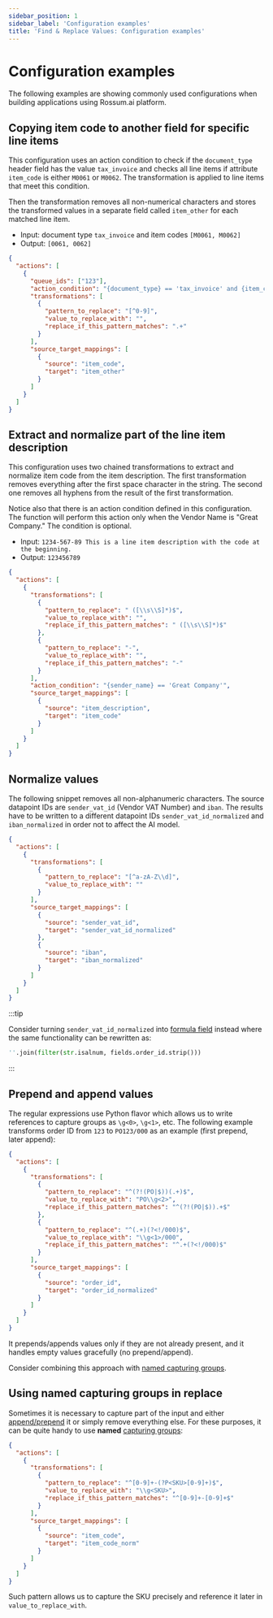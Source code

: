 ```yaml
---
sidebar_position: 1
sidebar_label: 'Configuration examples'
title: 'Find & Replace Values: Configuration examples'
---
```


# Configuration examples

The following examples are showing commonly used configurations when building applications using Rossum.ai platform.

## Copying item code to another field for specific line items

This configuration uses an action condition to check if the `document_type` header field has the value `tax_invoice` and checks all line items if attribute `item_code` is either `M0061` or `M0062`. The transformation is applied to line items that meet this condition.

Then the transformation removes all non-numerical characters and stores the transformed values in a separate field called `item_other` for each matched line item.

- Input: document type `tax_invoice` and item codes `[M0061, M0062]`
- Output: `[0061, 0062]`

```json
{
  "actions": [
    {
      "queue_ids": ["123"],
      "action_condition": "{document_type} == 'tax_invoice' and {item_code} in ['M0061','M0062']",
      "transformations": [
        {
          "pattern_to_replace": "[^0-9]",
          "value_to_replace_with": "",
          "replace_if_this_pattern_matches": ".+"
        }
      ],
      "source_target_mappings": [
        {
          "source": "item_code",
          "target": "item_other"
        }
      ]
    }
  ]
}
```

## Extract and normalize part of the line item description

This configuration uses two chained transformations to extract and normalize item code from the item description. The first transformation removes everything after the first space character in the string. The second one removes all hyphens from the result of the first transformation.

Notice also that there is an action condition defined in this configuration. The function will perform this action only when the Vendor Name is "Great Company." The condition is optional.

- Input: `1234-567-89 This is a line item description with the code at the beginning.`
- Output: `123456789`

```json
{
  "actions": [
    {
      "transformations": [
        {
          "pattern_to_replace": " ([\\s\\S]*)$",
          "value_to_replace_with": "",
          "replace_if_this_pattern_matches": " ([\\s\\S]*)$"
        },
        {
          "pattern_to_replace": "-",
          "value_to_replace_with": "",
          "replace_if_this_pattern_matches": "-"
        }
      ],
      "action_condition": "{sender_name} == 'Great Company'",
      "source_target_mappings": [
        {
          "source": "item_description",
          "target": "item_code"
        }
      ]
    }
  ]
}
```

## Normalize values

The following snippet removes all non-alphanumeric characters. The source datapoint IDs are `sender_vat_id` (Vendor VAT Number) and `iban`. The results have to be written to a different datapoint IDs `sender_vat_id_normalized` and `iban_normalized` in order not to affect the AI model.

```json
{
  "actions": [
    {
      "transformations": [
        {
          "pattern_to_replace": "[^a-zA-Z\\d]",
          "value_to_replace_with": ""
        }
      ],
      "source_target_mappings": [
        {
          "source": "sender_vat_id",
          "target": "sender_vat_id_normalized"
        },
        {
          "source": "iban",
          "target": "iban_normalized"
        }
      ]
    }
  ]
}
```

:::tip

Consider turning `sender_vat_id_normalized` into [formula field](../rossum-formulas/formula-fields.md) instead where the same functionality can be rewritten as:

```python
''.join(filter(str.isalnum, fields.order_id.strip()))
```

:::

## Prepend and append values

The regular expressions use Python flavor which allows us to write references to capture groups as `\g<0>`, `\g<1>`, etc. The following example transforms order ID from `123` to `PO123/000` as an example (first prepend, later append):

```json
{
  "actions": [
    {
      "transformations": [
        {
          "pattern_to_replace": "^(?!(PO|$))(.+)$",
          "value_to_replace_with": "PO\\g<2>",
          "replace_if_this_pattern_matches": "^(?!(PO|$)).+$"
        },
        {
          "pattern_to_replace": "^(.+)(?<!/000)$",
          "value_to_replace_with": "\\g<1>/000",
          "replace_if_this_pattern_matches": "^.+(?<!/000)$"
        }
      ],
      "source_target_mappings": [
        {
          "source": "order_id",
          "target": "order_id_normalized"
        }
      ]
    }
  ]
}
```

It prepends/appends values only if they are not already present, and it handles empty values gracefully (no prepend/append).

Consider combining this approach with [named capturing groups](#using-named-capturing-groups-in-replace).

## Using named capturing groups in replace

Sometimes it is necessary to capture part of the input and either [append/prepend](#prepend-and-append-values) it or simply remove everything else. For these purposes, it can be quite handy to use **named** [capturing groups](https://docs.python.org/3/howto/regex.html#non-capturing-and-named-groups):

```json
{
  "actions": [
    {
      "transformations": [
        {
          "pattern_to_replace": "^[0-9]+-(?P<SKU>[0-9]+)$",
          "value_to_replace_with": "\\g<SKU>",
          "replace_if_this_pattern_matches": "^[0-9]+-[0-9]+$"
        }
      ],
      "source_target_mappings": [
        {
          "source": "item_code",
          "target": "item_code_norm"
        }
      ]
    }
  ]
}
```

Such pattern allows us to capture the SKU precisely and reference it later in `value_to_replace_with`.
